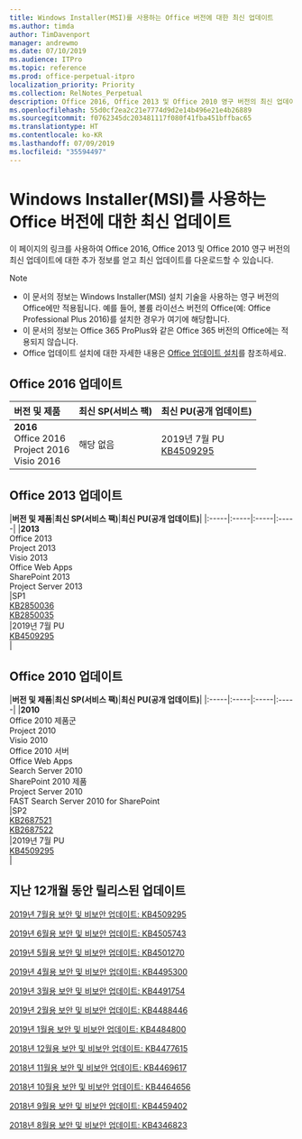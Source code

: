 ```yaml
---
title: Windows Installer(MSI)를 사용하는 Office 버전에 대한 최신 업데이트
ms.author: timda
author: TimDavenport
manager: andrewmo
ms.date: 07/10/2019
ms.audience: ITPro
ms.topic: reference
ms.prod: office-perpetual-itpro
localization_priority: Priority
ms.collection: RelNotes_Perpetual
description: Office 2016, Office 2013 및 Office 2010 영구 버전의 최신 업데이트 정보에 대한 링크를 IT 전문가에게 제공합니다.
ms.openlocfilehash: 55d0cf2ea2c21e7774d9d2e14b496e21e4b26889
ms.sourcegitcommit: f0762345dc203481117f080f41fba451bffbac65
ms.translationtype: HT
ms.contentlocale: ko-KR
ms.lasthandoff: 07/09/2019
ms.locfileid: "35594497"
---
```

# <a name="latest-updates-for-versions-of-office-that-use-windows-installer-msi"></a>Windows Installer(MSI)를 사용하는 Office 버전에 대한 최신 업데이트

이 페이지의 링크를 사용하여 Office 2016, Office 2013 및 Office 2010 영구 버전의 최신 업데이트에 대한 추가 정보를 얻고 최신 업데이트를 다운로드할 수 있습니다.
  
 
> [!NOTE]
> - 이 문서의 정보는 Windows Installer(MSI) 설치 기술을 사용하는 영구 버전의 Office에만 적용됩니다. 예를 들어, 볼륨 라이선스 버전의 Office(예: Office Professional Plus 2016)를 설치한 경우가 여기에 해당합니다.
> - 이 문서의 정보는 Office 365 ProPlus와 같은 Office 365 버전의 Office에는 적용되지 않습니다.
> - Office 업데이트 설치에 대한 자세한 내용은 [Office 업데이트 설치](https://support.office.com/article/2ab296f3-7f03-43a2-8e50-46de917611c5)를 참조하세요. 


## <a name="office-2016-updates"></a>Office 2016 업데이트

|**버전 및 제품**|**최신 SP(서비스 팩)**|**최신 PU(공개 업데이트)**|
|:-----|:-----|:-----|
|**2016** <br/> Office 2016  <br/> Project 2016  <br/> Visio 2016  <br/> |해당 없음  <br/> |2019년 7월 PU  <br/> [KB4509295](https://support.microsoft.com/help/4509295) <br/> |
   
## <a name="office-2013-updates"></a>Office 2013 업데이트

|**버전 및 제품**|**최신 SP(서비스 팩)**|**최신 PU(공개 업데이트)**|
|:-----|:-----|:-----|:-----|
|**2013** <br/> Office 2013  <br/> Project 2013  <br/> Visio 2013  <br/> Office Web Apps  <br/> SharePoint 2013  <br/> Project Server 2013  <br/> |SP1 <br/> [KB2850036](https://support.microsoft.com/kb/2850036) <br/>[KB2850035](https://support.microsoft.com/kb/2850035) <br/> |2019년 7월 PU  <br/> [KB4509295](https://support.microsoft.com/help/4509295) <br/> |
   
## <a name="office-2010-updates"></a>Office 2010 업데이트

|**버전 및 제품**|**최신 SP(서비스 팩)**|**최신 PU(공개 업데이트)**|
|:-----|:-----|:-----|:-----|
|**2010** <br/> Office 2010 제품군  <br/> Project 2010  <br/> Visio 2010  <br/> Office 2010 서버  <br/> Office Web Apps  <br/> Search Server 2010  <br/> SharePoint 2010 제품  <br/> Project Server 2010  <br/> FAST Search Server 2010 for SharePoint  <br/> |SP2 <br/>[KB2687521](https://support.microsoft.com/kb/2687521) <br/> [KB2687522](https://support.microsoft.com/kb/2687522) <br/> |2019년 7월 PU  <br/> [KB4509295](https://support.microsoft.com/help/4509295) <br/>|
   

   
## <a name="updates-released-in-past-12-months"></a>지난 12개월 동안 릴리스된 업데이트

[2019년 7월용 보안 및 비보안 업데이트: KB4509295](https://support.microsoft.com/help/4509295)

[2019년 6월용 보안 및 비보안 업데이트: KB4505743](https://support.microsoft.com/help/4505743)

[2019년 5월용 보안 및 비보안 업데이트: KB4501270](https://support.microsoft.com/ko-KR/help/4501270)

[2019년 4월용 보안 및 비보안 업데이트: KB4495300](https://support.microsoft.com/ko-KR/help/4495300)

[2019년 3월용 보안 및 비보안 업데이트: KB4491754](https://support.microsoft.com/ko-KR/help/4491754) 

[2019년 2월용 보안 및 비보안 업데이트: KB4488446](https://support.microsoft.com/help/4488446)

[2019년 1월용 보안 및 비보안 업데이트: KB4484800](https://support.microsoft.com/help/4484800)

[2018년 12월용 보안 및 비보안 업데이트: KB4477615](https://support.microsoft.com/help/4477615)

[2018년 11월용 보안 및 비보안 업데이트: KB4469617](https://support.microsoft.com/help/4469617)

[2018년 10월용 보안 및 비보안 업데이트: KB4464656](https://support.microsoft.com/help/4464656)

[2018년 9월용 보안 및 비보안 업데이트: KB4459402](https://support.microsoft.com/help/4459402) 

[2018년 8월용 보안 및 비보안 업데이트: KB4346823](https://support.microsoft.com/help/4346823)   

   

  


  
 
  
 
  

  
   
  
